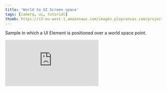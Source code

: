 ```yaml
---
title: 'World to UI Screen space'
tags: [camera, ui, tutorial]
thumb: https://s3-eu-west-1.amazonaws.com/images.playcanvas.com/projects/12/679740/EB1B6D-image-75.jpg
---
```

Sample in which a UI Element is positioned over a world space point.
<div className="iframe-container">
    <iframe loading="lazy" src="https://playcanv.as/p/xU0TSSIY/" title="World to UI Screen space" webkitallowfullscreen="true" mozallowfullscreen="true" allow="autoplay" allowfullscreen="true" allowvr="" scrolling="no" frameborder="0" />
</div>
